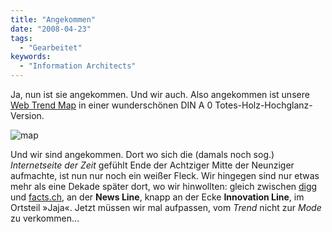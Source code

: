 ```yaml
---
title: "Angekommen"
date: "2008-04-23"
tags:
  - "Gearbeitet"
keywords:
  - "Information Architects"
---
```


Ja, nun ist sie angekommen. Und wir auch. Also angekommen ist unsere [Web Trend Map](http://informationarchitects.jp/web-trend-map-3-get-it/) in einer wunderschönen DIN A 0 Totes-Holz-Hochglanz-Version.

![map](/images/codecandies/ZZ020DB320.jpg)

Und wir sind angekommen. Dort wo sich die (damals noch sog.) _Internetseite der Zeit_ gefühlt Ende der Achtziger Mitte der Neunziger aufmachte, ist nun nur noch ein weißer Fleck. Wir hingegen sind nur etwas mehr als eine Dekade später dort, wo wir hinwollten: gleich zwischen [digg](http://digg.com) und [facts.ch](http://facts.ch), an der **News Line**, knapp an der Ecke **Innovation Line**, im Ortsteil »Jaja«. Jetzt müssen wir mal aufpassen, vom _Trend_ nicht zur _Mode_ zu verkommen…
